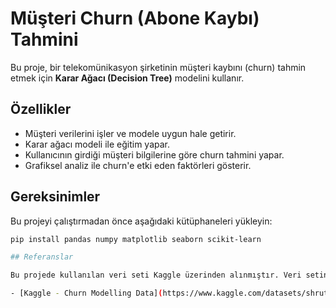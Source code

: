 # Müşteri Churn (Abone Kaybı) Tahmini

Bu proje, bir telekomünikasyon şirketinin müşteri kaybını (churn) tahmin etmek için **Karar Ağacı (Decision Tree)** modelini kullanır.

## Özellikler
- Müşteri verilerini işler ve modele uygun hale getirir.
- Karar ağacı modeli ile eğitim yapar.
- Kullanıcının girdiği müşteri bilgilerine göre churn tahmini yapar.
- Grafiksel analiz ile churn'e etki eden faktörleri gösterir.

## Gereksinimler
Bu projeyi çalıştırmadan önce aşağıdaki kütüphaneleri yükleyin:
```bash
pip install pandas numpy matplotlib seaborn scikit-learn

## Referanslar

Bu projede kullanılan veri seti Kaggle üzerinden alınmıştır. Veri setine aşağıdaki bağlantıdan ulaşabilirsiniz:

- [Kaggle - Churn Modelling Data](https://www.kaggle.com/datasets/shrutimechlearn/churn-modelling)
